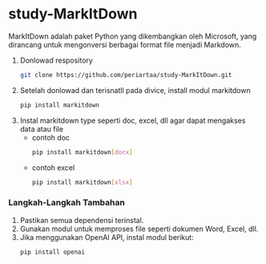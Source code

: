 ﻿# study-MarkItDown
MarkItDown adalah paket Python yang dikembangkan oleh Microsoft, yang dirancang untuk mengonversi berbagai format file menjadi Markdown.

1. Donlowad respository
   ``` Bash
   git clone https://github.com/periartaa/study-MarkItDown.git
   ```
2. Setelah donlowad dan terisnatll pada divice, install modul markitdown
   ```Bash
   pip install markitdown
   ```
3. Instal markitdown type seperti doc, excel, dll agar dapat mengakses data atau file
   - contoh doc
     ```Bash
     pip install markitdown[docx]
     ```
   - contoh excel
     ```Bash
     pip install markitdown[xlsx]
     ```
     
### Langkah-Langkah Tambahan

1. Pastikan semua dependensi terinstal.
2. Gunakan modul untuk memproses file seperti dokumen Word, Excel, dll.
3. Jika menggunakan OpenAI API, instal modul berikut:
   ```bash
   pip install openai
   ```
